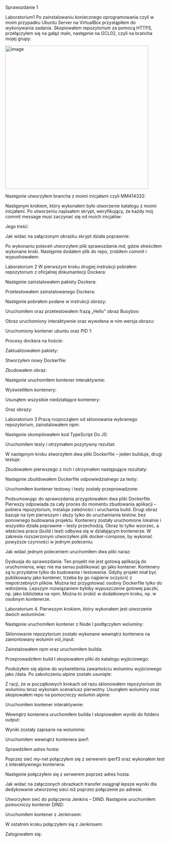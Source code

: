 Sprawozdanie 1

Laboratorium1
Po zainstalowaniu koniecznego oprogramowania czyli w moim przypadku Ubuntu Server na VirtualBox przystąpiłem do wykonywania zadania.
Skopiowałem repozytorium za pomocą HTTPS, przełączyłem się na gałąź main, następnie na GCL02, czyli na brancha mojej grupy: 

<img width="452" alt="image" src="https://github.com/user-attachments/assets/e166bbd6-e8d8-459c-a0ac-1f8cd27a860e" />

Następnie utworzyłem brancha z moimi inicjałami czyli MM414332:
 

Następnym krokiem, który wykonałem było utworzenie katalogu z moimi inicjałami. Po utworzeniu napisałem skrypt, weryfikujący, że każdy mój commit message musi zaczynać się od moich inicjałów:  
 
Jego treść:
 

Jak widać na załączonym obrazku skrypt działa poprawnie: 
 

Po wykonaniu poleceń utworzyłem plik sprawozdanie.md, gdzie streściłem wykonane kroki. Następnie dodałem plik do repo, zrobiłem commit i wypushowałem:
 
















Laboratorium 2
W pierwszym kroku drugiej instrukcji pobrałem repozytorium z oficjalnej dokumantecji Dockera:
 

Następnie zainstalowałem pakiety Dockera:
 





Przetestowałem zainstalowanego Dockera:
 

Następnie pobrałem podane w instrukcji obrazy:
 

Uruchomiłem oraz przetestowałem frazą „Hello” obraz Busybox:
 

Obraz uruchomiony interaktywnie oraz wywołana w nim wersja obrazu:
 


Uruchomiony kontener ubuntu oraz PID 1:
 

Procesy dockera na hoście:
 

Zaktualizowałem pakiety:
 







Stworzyłem nowy Dockerfile:
 

Zbudowałem obraz:
 

Następnie uruchomiłem kontener interaktywnie:
 

Wyświetliłem  kontenery:
 



Usunąłem wszystkie niedziałające kontenery:
 

Oraz obrazy:
 











Laboratorium 3
Pracę rozpocząłem od sklonowania wybranego repozytorium, zainstalowałem npm:
 

Następnie skompilowałem kod TypeScript Do JS:
 

Uruchomiłem testy i otrzymałem pozytywny rezultat:
 


W następnym kroku stworzyłem dwa pliki Dockerfile – jeden builduje, drugi testuje:
 
 

Zbudowałem pierwszego z nich i otrzymałem następujące rezultaty:
 






Następnie zbuildowałem Dockerfile odpowiedzialnego za testy:
 

Uruchomiłem kontener testowy i testy zostały przeprowadzone:
 

Podsumowując do sprawozdania przygotowałem dwa pliki Dockerfile. Pierwszy odpowiada za cały proces do momentu zbudowania aplikacji – pobiera repozytorium, instaluje zależności i uruchamia build. Drugi obraz bazuje na tym pierwszym i służy tylko do uruchamiania testów, bez ponownego budowania projektu.
Kontenery zostały uruchomione lokalnie i wszystko działa poprawnie – testy przechodzą. Obraz to tylko wzorzec, a właściwa praca (build i test) odbywa się w działającym kontenerze.
W zakresie rozszerzonym utworzyłem plik docker-compose, by wykonać powyższe czynności w jednym poleceniu:
 
Jak widać jednym poleceniem uruchomiłem dwa pliki naraz:
 

Dyskusja do sprawozdania:
Ten projekt nie jest gotową aplikacją do uruchomienia, więc nie ma sensu publikować go jako kontener. Kontenery są tu przydatne tylko do budowania i testowania.
Gdyby projekt miał być publikowany jako kontener, trzeba by go najpierw oczyścić z niepotrzebnych plików. Można też przygotować osobny Dockerfile tylko do wdrożenia.
Lepszym rozwiązaniem byłoby wypuszczenie gotowej paczki, np. jako biblioteka na npm. Można to zrobić w dodatkowym kroku, np. w osobnym kontenerze.










Laboratorium 4.
Pierwszym krokiem, który wykonałem jest utworzenie dwóch woluminów:
 

Następnie uruchomiłem kontener z Node I podłączyłem woluminy:
 

Sklonowanie repozytorium zostało wykonane wewnątrz kontenera na zamontowany wolumin vol_input:
 







Zainstalowałem npm oraz uruchomiłem builda:
 
 







Przeprowadziłem build I skopiowałem pliki do katalogu wyjściowego:
 

Posłużyłem się alpine do wyświetlenia zawartościu woluminu wyjściowego jako /data. Po zakończeniu alpine zostało usunięte:
 

Z racji, że w początkowych krokach od razu sklonowałem repozytorium do woluminu teraz wykonam scenariusz pierwotny.
Usunąłem woluminy oraz skopiowałem repo na pomocniczy wolumin alpine:
 

Uruchomiłem kontener interaktywnie:
 
Wewnątrz kontenera uruchomiłem builda I skopiowałem wyniki do folderu output:
 

Wyniki zostały zapisane na woluminie:
 

Uruchomiłem wewnątrz kontenera iperf:
 

Sprawdziłem adres hosta:
 





Poprzez sieć my-net połączyłem się z serwerem iperf3 oraz wykonałem test z interaktywnego kontenera:
 

Następnie połączyłem się z serwerem poprzez adres hosta:
 
Jak widać na załączonych obrazkach transfer osiągnął lepsze wyniki dla dedykowanie utworzonej sieci niż poprzez połączenie po adresie. 



Utworzyłem sieć do połączenia Jenkins – DIND. Następnie uruchomiłem pomocniczy kontener DIND:
 

Uruchomiłem kontener z Jenkinsem:
 










W ostatnim kroku połączyłem się z Jenkinsem:
 


Zalogowałem się:
 
 





